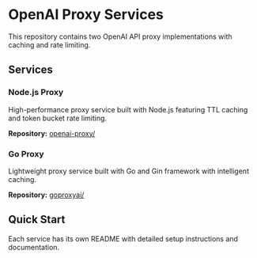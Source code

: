 # OpenAI Proxy Services

This repository contains two OpenAI API proxy implementations with caching and rate limiting.

## Services

### Node.js Proxy
High-performance proxy service built with Node.js featuring TTL caching and token bucket rate limiting.

**Repository:** [openai-proxy/](./nodeproxy/)

### Go Proxy  
Lightweight proxy service built with Go and Gin framework with intelligent caching.

**Repository:** [goproxyai/](./goproxy/)

## Quick Start

Each service has its own README with detailed setup instructions and documentation.
